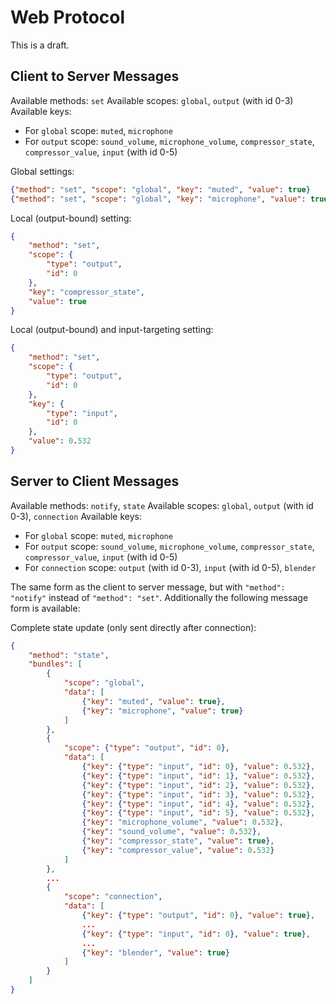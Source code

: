 # Web Protocol

This is a draft.

## Client to Server Messages

Available methods: `set`
Available scopes: `global`, `output` (with id 0-3)
Available keys:
  - For `global` scope: `muted`, `microphone`
  - For `output` scope: `sound_volume`, `microphone_volume`, `compressor_state`, `compressor_value`, `input` (with id 0-5)

Global settings:
```json
{"method": "set", "scope": "global", "key": "muted", "value": true}
{"method": "set", "scope": "global", "key": "microphone", "value": true}
```

Local (output-bound) setting:
```json
{
    "method": "set",
    "scope": {
        "type": "output",
        "id": 0
    },
    "key": "compressor_state",
    "value": true
}
```

Local (output-bound) and input-targeting setting:
```json
{
    "method": "set",
    "scope": {
        "type": "output",
        "id": 0
    },
    "key": {
        "type": "input",
        "id": 0
    },
    "value": 0.532
}
```

## Server to Client Messages

Available methods: `notify`, `state`
Available scopes: `global`, `output` (with id 0-3), `connection`
Available keys:
  - For `global` scope: `muted`, `microphone`
  - For `output` scope: `sound_volume`, `microphone_volume`, `compressor_state`, `compressor_value`, `input` (with id 0-5)
  - For `connection` scope: `output` (with id 0-3), `input` (with id 0-5), `blender`

The same form as the client to server message, but with `"method": "notify"` instead of `"method": "set"`.
Additionally the following message form is available:

Complete state update (only sent directly after connection):
```json
{
    "method": "state",
    "bundles": [
        {
            "scope": "global",
            "data": [
                {"key": "muted", "value": true},
                {"key": "microphone", "value": true}
            ]
        },
        {
            "scope": {"type": "output", "id": 0},
            "data": [
                {"key": {"type": "input", "id": 0}, "value": 0.532},
                {"key": {"type": "input", "id": 1}, "value": 0.532},
                {"key": {"type": "input", "id": 2}, "value": 0.532},
                {"key": {"type": "input", "id": 3}, "value": 0.532},
                {"key": {"type": "input", "id": 4}, "value": 0.532},
                {"key": {"type": "input", "id": 5}, "value": 0.532},
                {"key": "microphone_volume", "value": 0.532},
                {"key": "sound_volume", "value": 0.532},
                {"key": "compressor_state", "value": true},
                {"key": "compressor_value", "value": 0.532}
            ]
        },
        ...
        {
            "scope": "connection",
            "data": [
                {"key": {"type": "output", "id": 0}, "value": true},
                ...
                {"key": {"type": "input", "id": 0}, "value": true},
                ...
                {"key": "blender", "value": true}
            ]
        }
    ]
}
```
